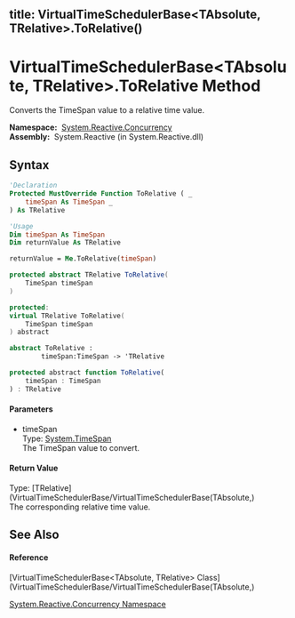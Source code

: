 title: VirtualTimeSchedulerBase<TAbsolute, TRelative>.ToRelative()
---
# VirtualTimeSchedulerBase\<TAbsolute, TRelative\>.ToRelative Method

Converts the TimeSpan value to a relative time value.

**Namespace:**  [System.Reactive.Concurrency](System.Reactive.Concurrency/System.Reactive.Concurrency)  
**Assembly:**  System.Reactive (in System.Reactive.dll)

## Syntax

```vb
'Declaration
Protected MustOverride Function ToRelative ( _
    timeSpan As TimeSpan _
) As TRelative
```

```vb
'Usage
Dim timeSpan As TimeSpan
Dim returnValue As TRelative

returnValue = Me.ToRelative(timeSpan)
```

```csharp
protected abstract TRelative ToRelative(
    TimeSpan timeSpan
)
```

```c++
protected:
virtual TRelative ToRelative(
    TimeSpan timeSpan
) abstract
```

```fsharp
abstract ToRelative : 
        timeSpan:TimeSpan -> 'TRelative 
```

```javascript
protected abstract function ToRelative(
    timeSpan : TimeSpan
) : TRelative
```

#### Parameters

- timeSpan  
  Type: [System.TimeSpan](https://msdn.microsoft.com/en-us/library/269ew577)  
  The TimeSpan value to convert.

#### Return Value

Type: [TRelative](VirtualTimeSchedulerBase/VirtualTimeSchedulerBase(TAbsolute,)  
The corresponding relative time value.

## See Also

#### Reference

[VirtualTimeSchedulerBase\<TAbsolute, TRelative\> Class](VirtualTimeSchedulerBase/VirtualTimeSchedulerBase(TAbsolute,)

[System.Reactive.Concurrency Namespace](System.Reactive.Concurrency/System.Reactive.Concurrency)
